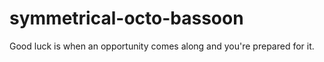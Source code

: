 # symmetrical-octo-bassoon
Good luck is when an opportunity comes along and you're prepared for it.
